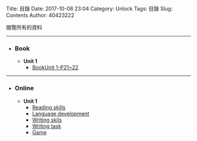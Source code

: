 Title: 目錄
Date: 2017-10-08 23:04
Category: Unlock
Tags: 目錄
Slug: Contents
Author: 40423222

閱覽所有的資料

<!-- PELICAN_END_SUMMARY -->
<!-- 這Title要停在最上方 所以時間要調到最新 -->
<!-- 時間表: 2017-09-21 00:48 ~ 2017-09-27 21:41 ~ 2017-09-27 21:41 -->
<hr>

<ul>
<li><h3>Book</h3>
<ul>
<li><B>Unit 1</B>
<ul>
<li><a href="">BookUnit 1-P21~22</a>
</ul>
</ul>
</ul>

<hr>

<ul>
<li><h3>Online</h3>
<ul>
<li><B>Unit 1</B>
<ul>
<li><a href="https://40423222.github.io/Unlock/blog/Unit%201-Reading%20skills.html">Reading skills</a>
<li><a href="https://40423222.github.io/Unlock/blog/Unit%201-Language%20development.html">Language development</a>
<li><a href="https://40423222.github.io/Unlock/blog/Unit%201-Writing%20skills.html">Writing skils</a>
<li><a href="https://40423222.github.io/Unlock/blog/Unit%201-Writing%20task.html">Writing task</a>
<li><a href="https://40423222.github.io/Unlock/blog/Unit%201-Game.html">Game</a>
</ul>
